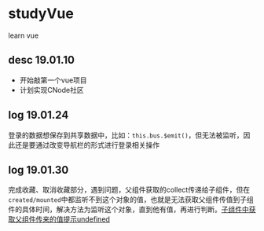# studyVue
learn  vue
## desc 19.01.10
* 开始敲第一个vue项目
* 计划实现CNode社区

## log 19.01.24 
登录的数据想保存到共享数据中，比如：`this.bus.$emit()`，但无法被监听，因此还是要通过改变导航栏的形式进行登录相关操作

## log 19.01.30
完成收藏、取消收藏部分，遇到问题，父组件获取的collect传递给子组件，但在`created/mounted`中都监听不到这个对象的值，也就是无法获取父组件传值到子组件的具体时间，解决方法为监听这个对象，直到他有值，再进行判断。[子组件中获取父组件传来的值提示undefined](https://segmentfault.com/q/1010000015163316)

